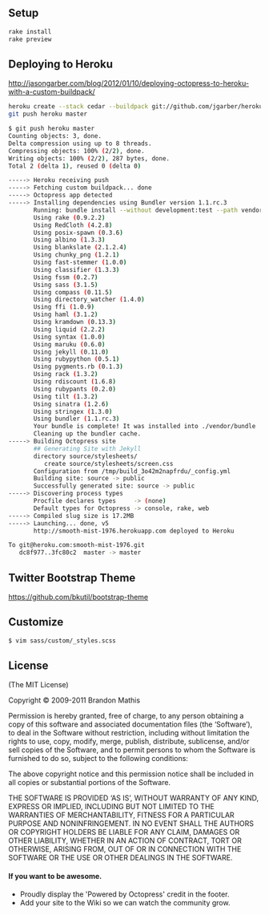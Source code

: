 ## Setup

``` bash
rake install
rake preview
```


## Deploying to Heroku

http://jasongarber.com/blog/2012/01/10/deploying-octopress-to-heroku-with-a-custom-buildpack/

``` bash
heroku create --stack cedar --buildpack git://github.com/jgarber/heroku-buildpack-ruby-octopress.git
git push heroku master

$ git push heroku master
Counting objects: 3, done.
Delta compression using up to 8 threads.
Compressing objects: 100% (2/2), done.
Writing objects: 100% (2/2), 287 bytes, done.
Total 2 (delta 1), reused 0 (delta 0)

-----> Heroku receiving push
-----> Fetching custom buildpack... done
-----> Octopress app detected
-----> Installing dependencies using Bundler version 1.1.rc.3
       Running: bundle install --without development:test --path vendor/bundle --binstubs bin/ --deployment
       Using rake (0.9.2.2)
       Using RedCloth (4.2.8)
       Using posix-spawn (0.3.6)
       Using albino (1.3.3)
       Using blankslate (2.1.2.4)
       Using chunky_png (1.2.1)
       Using fast-stemmer (1.0.0)
       Using classifier (1.3.3)
       Using fssm (0.2.7)
       Using sass (3.1.5)
       Using compass (0.11.5)
       Using directory_watcher (1.4.0)
       Using ffi (1.0.9)
       Using haml (3.1.2)
       Using kramdown (0.13.3)
       Using liquid (2.2.2)
       Using syntax (1.0.0)
       Using maruku (0.6.0)
       Using jekyll (0.11.0)
       Using rubypython (0.5.1)
       Using pygments.rb (0.1.3)
       Using rack (1.3.2)
       Using rdiscount (1.6.8)
       Using rubypants (0.2.0)
       Using tilt (1.3.2)
       Using sinatra (1.2.6)
       Using stringex (1.3.0)
       Using bundler (1.1.rc.3)
       Your bundle is complete! It was installed into ./vendor/bundle
       Cleaning up the bundler cache.
-----> Building Octopress site
       ## Generating Site with Jekyll
       directory source/stylesheets/
          create source/stylesheets/screen.css
       Configuration from /tmp/build_3o42m2napfrdu/_config.yml
       Building site: source -> public
       Successfully generated site: source -> public
-----> Discovering process types
       Procfile declares types     -> (none)
       Default types for Octopress -> console, rake, web
-----> Compiled slug size is 17.2MB
-----> Launching... done, v5
       http://smooth-mist-1976.herokuapp.com deployed to Heroku

To git@heroku.com:smooth-mist-1976.git
   dc8f977..3fc80c2  master -> master
```


## Twitter Bootstrap Theme

https://github.com/bkutil/bootstrap-theme

## Customize

``` bash
$ vim sass/custom/_styles.scss
```

## License
(The MIT License)

Copyright © 2009-2011 Brandon Mathis

Permission is hereby granted, free of charge, to any person obtaining a copy of this software and associated documentation files (the ‘Software’), to deal in the Software without restriction, including without limitation the rights to use, copy, modify, merge, publish, distribute, sublicense, and/or sell copies of the Software, and to permit persons to whom the Software is furnished to do so, subject to the following conditions:

The above copyright notice and this permission notice shall be included in all copies or substantial portions of the Software.

THE SOFTWARE IS PROVIDED ‘AS IS’, WITHOUT WARRANTY OF ANY KIND, EXPRESS OR IMPLIED, INCLUDING BUT NOT LIMITED TO THE WARRANTIES OF MERCHANTABILITY, FITNESS FOR A PARTICULAR PURPOSE AND NONINFRINGEMENT. IN NO EVENT SHALL THE AUTHORS OR COPYRIGHT HOLDERS BE LIABLE FOR ANY CLAIM, DAMAGES OR OTHER LIABILITY, WHETHER IN AN ACTION OF CONTRACT, TORT OR OTHERWISE, ARISING FROM, OUT OF OR IN CONNECTION WITH THE SOFTWARE OR THE USE OR OTHER DEALINGS IN THE SOFTWARE.


#### If you want to be awesome.
- Proudly display the 'Powered by Octopress' credit in the footer.
- Add your site to the Wiki so we can watch the community grow.

